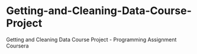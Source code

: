 # Getting-and-Cleaning-Data-Course-Project
Getting and Cleaning Data Course Project - Programming Assignment Coursera

